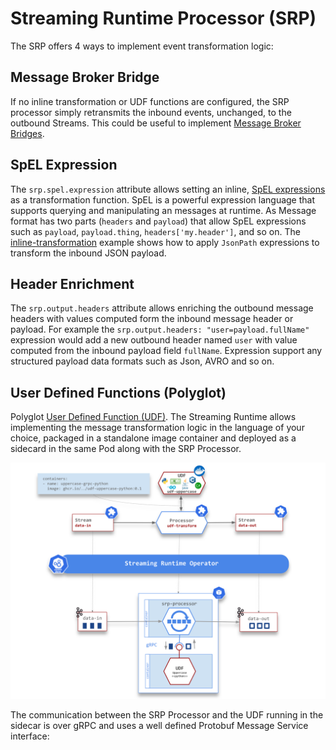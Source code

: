 # Streaming Runtime Processor (SRP)

The SRP offers 4 ways to implement event transformation logic:

## Message Broker Bridge
If no inline transformation or UDF functions are configured, the SRP processor simply retransmits the inbound events, unchanged, to the outbound Streams. This could be useful to implement [Message Broker Bridges](https://github.com/vmware-tanzu/streaming-runtimes/blob/main/streaming-runtime-samples/tutorials/2-multibiner-bridge.yaml).


## SpEL Expression
The `srp.spel.expression` attribute allows setting an inline, [SpEL expressions](https://docs.spring.io/spring-framework/docs/current/reference/html/core.html#expressions) as a transformation function. SpEL is a powerful expression language that supports querying and manipulating an messages at runtime. As Message format has two parts (`headers` and `payload`) that allow SpEL expressions such as `payload`, `payload.thing`, `headers['my.header']`, and so on.
The [inline-transformation](https://github.com/vmware-tanzu/streaming-runtimes/blob/main/streaming-runtime-samples/tutorials/3-inline-transformation.yaml) example shows how to apply `JsonPath` expressions to transform the inbound JSON payload.

## Header Enrichment
The `srp.output.headers` attribute allows enriching the outbound message headers with values computed form the inbound message header or payload. For example the  `srp.output.headers: "user=payload.fullName"` expression would add a new outbound header named `user` with value computed from the inbound payload field `fullName`. Expression support any structured payload data formats such as Json, AVRO and so on.

## User Defined Functions (Polyglot)

Polyglot [User Defined Function (UDF)](./udf/overview.md). The Streaming Runtime allows implementing the message transformation logic in the language of your choice, packaged in a standalone image container and deployed as a sidecard in the same Pod along with the SRP Processor.

![Polyglot-UDF](./sr-udf-architecture.svg)

The communication between the SRP Processor and the UDF running in the sidecar is over gRPC and uses a well defined Protobuf Message Service interface: